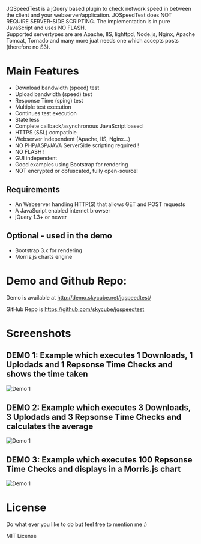 
JQSpeedTest is a jQuery based plugin to check network speed in between the client and your webserver/application.
JQSpeedTest does NOT REQUIRE SERVER-SIDE SCRIPTING. The implementation is in pure JavaScript and uses NO FLASH.<br>
Supported servertypes are are Apache, IIS, lighttpd, Node.js, Nginx, Apache Tomcat, Tornado and many more juat needs one which accepts posts (therefore no S3).

# Main Features
* Download bandwidth (speed) test
* Upload bandwidth (speed) test
* Response Time (sping) test
* Multiple test execution
* Continues test execution
* State less
* Complete callback/asynchronous JavaScript based
* HTTPS (SSL) compatible
* Webserver independent (Apache, IIS, Nginx...)
* NO PHP/ASP/JAVA ServerSide scripting required !
* NO FLASH !
* GUI independent
* Good examples using Bootstrap for rendering
* NOT encrypted or obfuscated, fully open-source!

## Requirements
* An Webserver handling HTTP(S) that allows GET and POST requests
* A JavaScript enabled internet browser
* jQuery 1.3+ or newer

## Optional - used in the demo

* Bootstrap 3.x for rendering
* Morris.js charts engine

# Demo and Github Repo:

Demo is available at http://demo.skycube.net/jqspeedtest/

GitHub Repo is https://github.com/skycube/jqspeedtest

# Screenshots

## DEMO 1: Example which executes 1 Downloads, 1 Uplodads and 1 Repsonse Time Checks and shows the time taken
![Demo 1](demo-1-screenshot.png)

## DEMO 2: Example which executes 3 Downloads, 3 Uplodads and 3 Repsonse Time Checks and calculates the average
![Demo 1](demo-2-screenshot.png)

## DEMO 3: Example which executes 100 Repsonse Time Checks and displays in a Morris.js chart
![Demo 1](demo-3-screenshot.png)

# License
Do what ever you like to do but feel free to mention me :)

MIT License
